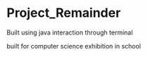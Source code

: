 # Project_Remainder
Built using java 
interaction through terminal

built for computer science exhibition in school

